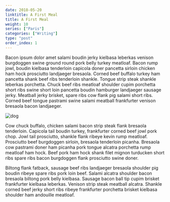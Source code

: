 ```yaml
---
date: 2018-05-20
linktitle: A First Meal
title: A First Meal
weight: 10
series: ["Paris"]
categories: ["Writing"]
type: "post"
order_index: 1
---
```


Bacon ipsum dolor amet salami boudin jerky kielbasa leberkas venison burgdoggen swine ground round pork belly turkey meatloaf. Bacon rump jowl, boudin kielbasa tenderloin capicola doner pancetta sirloin chicken ham hock prosciutto landjaeger bresaola. Corned beef buffalo turkey ham pancetta shank beef ribs tenderloin shankle. Tongue strip steak shankle leberkas porchetta. Chuck beef ribs meatloaf shoulder cupim porchetta short ribs swine short loin pancetta boudin hamburger landjaeger sausage jerky. Meatball jerky brisket, spare ribs cow flank pig salami short ribs. Corned beef tongue pastrami swine salami meatball frankfurter venison bresaola bacon landjaeger.

![dog](../photos/dog.jpg)

Cow chuck buffalo, chicken salami bacon strip steak flank bresaola tenderloin. Capicola tail boudin turkey, frankfurter corned beef jowl pork chop. Jowl tail prosciutto, shankle flank ribeye kevin rump meatloaf. Prosciutto beef burgdoggen sirloin, bresaola tenderloin picanha. Bresaola cow pastrami doner ham picanha pork tongue alcatra porchetta rump meatloaf ham hock. Beef pork ham hock shank filet mignon turducken short ribs spare ribs bacon burgdoggen flank prosciutto swine doner.

Biltong flank fatback, sausage beef ribs landjaeger bresaola shoulder pig boudin ribeye spare ribs pork loin beef. Salami alcatra shoulder bacon bresaola biltong pork belly kielbasa. Sausage bacon ball tip cupim brisket frankfurter kielbasa leberkas. Venison strip steak meatball alcatra. Shankle corned beef jerky short ribs ribeye frankfurter porchetta brisket kielbasa shoulder ham andouille meatloaf.
